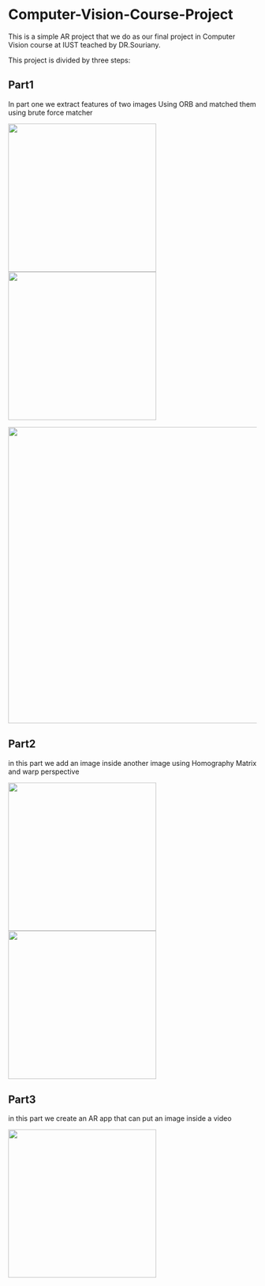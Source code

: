 # Computer-Vision-Course-Project
This is a simple AR project that we do as our final project in Computer Vision course at IUST teached by DR.Souriany.

This project is divided by three steps:

## Part1
In part one we extract features of two images Using ORB and matched them using brute force matcher

<img src="https://raw.githubusercontent.com/Sina-Asgari/augmented-reality/main/images/building1.jpg" width="300" height="300" />  <img src="https://raw.githubusercontent.com/Sina-Asgari/augmented-reality/main/images/building2.jpg" width="300" height="300" /> 

<img src="https://raw.githubusercontent.com/Sina-Asgari/augmented-reality/main/images/part1/matched%20points.png" width="1000" height="600" />

## Part2
in this part we add an image inside another image using Homography Matrix and warp perspective

<img src="https://raw.githubusercontent.com/Sina-Asgari/augmented-reality/main/images/room.jpg" width="300" height="300" /> <img src="https://raw.githubusercontent.com/Sina-Asgari/augmented-reality/main/images/part2/final.png" width="300" height="300" />

## Part3
in this part we create an AR app that can put an image inside a video

<img src="https://raw.githubusercontent.com/Sina-Asgari/augmented-reality/main/images/ar.gif" width="300" height="300" />

